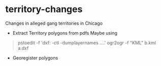 territory-changes
=================

Changes in alleged gang territories in Chicago

* Extract Territory polygons from pdfs
Maybe using 

> pstoedit -f 'dxf: -ctl -dumplayernames ....'
> ogr2ogr -f "KML" b.kml a.dxf

* Georegister polygons

